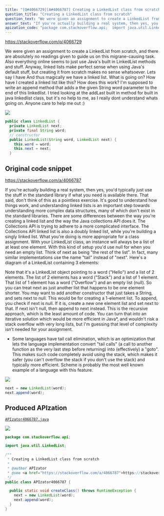 ```yaml
---
title: "[Q#4066729][A#4066787] Creating a LinkedList class from scratch"
question_title: "Creating a LinkedList class from scratch"
question_text: "We were given an assignment to create a LinkedList from scratch, and there are absolutely no readings given to guide us on this migrane-causing task. Also everything online seems to just use Java's built in LinkedList methods and stuff. Anyway, linked lists make perfect sense when using Java's default stuff, but creating it from scratch makes no sense whatsoever. Lets say I have And thus magically we have a linked list. What is going on? How have I created a linked list like this? How does this work? I'm supposed to write an append method that adds a the given String word parameter to the end of this linkedlist. I tried looking at the addLast built in method for built in java linkedlist class, but it's no help to me, as I really dont understand whats going on. Anyone care to help me out :)"
answer_text: "If you're actually building a real system, then yes, you'd typically just use the stuff in the standard library if what you need is available there. That said, don't think of this as a pointless exercise. It's good to understand how things work, and understanding linked lists is an important step towards understanding more complex data structures, many of which don't exist in the standard libraries. There are some differences between the way you're creating a linked list and the way the Java collections API does it. The Collections API is trying to adhere to a more complicated interface. The Collections API linked list is also a doubly linked list, while you're building a singly linked list. What you're doing is more appropriate for a class assignment. With your LinkedList class, an instance will always be a list of at least one element. With this kind of setup you'd use null for when you need an empty list. Think of next as being \"the rest of the list\". In fact, many similar implementations use the name \"tail\" instead of \"next\". Here's a diagram of a LinkedList containing 3 elements:  Note that it's a LinkedList object pointing to a word (\"Hello\") and a list of 2 elements. The list of 2 elements has a word (\"Stack\") and a list of 1 element. That list of 1 element has a word (\"Overflow\") and an empty list (null). So you can treat next as just another list that happens to be one element shorter. You may want to add another constructor that just takes a String, and sets next to null. This would be for creating a 1-element list. To append, you check if next is null. If it is, create a new one element list and set next to that. If next isn't null, then append to next instead. This is the recursive approach, which is the least amount of code. You can turn that into an iterative solution which would be more efficient in Java*, and wouldn't risk a stack overflow with very long lists, but I'm guessing that level of complexity isn't needed for your assignment. * Some languages have tail call elimination, which is an optimization that lets the language implementation convert \"tail calls\" (a call to another function as the very last step before returning) into (effectively) a \"goto\". This makes such code completely avoid using the stack, which makes it safer (you can't overflow the stack if you don't use the stack) and typically more efficient. Scheme is probably the most well known example of a language with this feature."
apization_code: "package com.stackoverflow.api;  import java.util.LinkedList;  /**  * Creating a LinkedList class from scratch  *  * @author APIzator  * @see <a href=\"https://stackoverflow.com/a/4066787\">https://stackoverflow.com/a/4066787</a>  */ public class APIzator4066787 {    public static void createClass() throws RuntimeException {     next = new LinkedList(word);     next.append(word);   } }"
---
```


https://stackoverflow.com/q/4066729

We were given an assignment to create a LinkedList from scratch, and there are absolutely no readings given to guide us on this migrane-causing task. Also everything online seems to just use Java&#x27;s built in LinkedList methods and stuff. Anyway, linked lists make perfect sense when using Java&#x27;s default stuff, but creating it from scratch makes no sense whatsoever. Lets say I have
And thus magically we have a linked list. What is going on? How have I created a linked list like this? How does this work? I&#x27;m supposed to write an append method that adds a the given String word parameter to the end of this linkedlist. I tried looking at the addLast built in method for built in java linkedlist class, but it&#x27;s no help to me, as I really dont understand whats going on. Anyone care to help me out :)


<div class="code-logo"><img src="/stackoverflow.png" /></div>

```java
public class LinkedList {
  private LinkedList next;  
  private final String word;
  // constructor
  public LinkedList(String word, LinkedList next) {
    this.word = word;
    this.next = next;
  }
```


## Original code snippet

https://stackoverflow.com/a/4066787

If you&#x27;re actually building a real system, then yes, you&#x27;d typically just use the stuff in the standard library if what you need is available there. That said, don&#x27;t think of this as a pointless exercise. It&#x27;s good to understand how things work, and understanding linked lists is an important step towards understanding more complex data structures, many of which don&#x27;t exist in the standard libraries.
There are some differences between the way you&#x27;re creating a linked list and the way the Java collections API does it. The Collections API is trying to adhere to a more complicated interface. The Collections API linked list is also a doubly linked list, while you&#x27;re building a singly linked list. What you&#x27;re doing is more appropriate for a class assignment.
With your LinkedList class, an instance will always be a list of at least one element. With this kind of setup you&#x27;d use null for when you need an empty list.
Think of next as being &quot;the rest of the list&quot;. In fact, many similar implementations use the name &quot;tail&quot; instead of &quot;next&quot;.
Here&#x27;s a diagram of a LinkedList containing 3 elements:

Note that it&#x27;s a LinkedList object pointing to a word (&quot;Hello&quot;) and a list of 2 elements. The list of 2 elements has a word (&quot;Stack&quot;) and a list of 1 element. That list of 1 element has a word (&quot;Overflow&quot;) and an empty list (null). So you can treat next as just another list that happens to be one element shorter.
You may want to add another constructor that just takes a String, and sets next to null. This would be for creating a 1-element list.
To append, you check if next is null. If it is, create a new one element list and set next to that.
If next isn&#x27;t null, then append to next instead.
This is the recursive approach, which is the least amount of code. You can turn that into an iterative solution which would be more efficient in Java*, and wouldn&#x27;t risk a stack overflow with very long lists, but I&#x27;m guessing that level of complexity isn&#x27;t needed for your assignment.
* Some languages have tail call elimination, which is an optimization that lets the language implementation convert &quot;tail calls&quot; (a call to another function as the very last step before returning) into (effectively) a &quot;goto&quot;. This makes such code completely avoid using the stack, which makes it safer (you can&#x27;t overflow the stack if you don&#x27;t use the stack) and typically more efficient. Scheme is probably the most well known example of a language with this feature.

<div class="code-logo"><img src="/stackoverflow.png" /></div>

```java
next = new LinkedList(word);
next.append(word);
```

## Produced APIzation

[`APIzator4066787.java`](https://github.com/pasqualesalza/apization-temp-data/raw/master/search/APIzator4066787.java)

<div class="code-logo"><img src="/apizator.png" /></div>

```java
package com.stackoverflow.api;

import java.util.LinkedList;

/**
 * Creating a LinkedList class from scratch
 *
 * @author APIzator
 * @see <a href="https://stackoverflow.com/a/4066787">https://stackoverflow.com/a/4066787</a>
 */
public class APIzator4066787 {

  public static void createClass() throws RuntimeException {
    next = new LinkedList(word);
    next.append(word);
  }
}

```